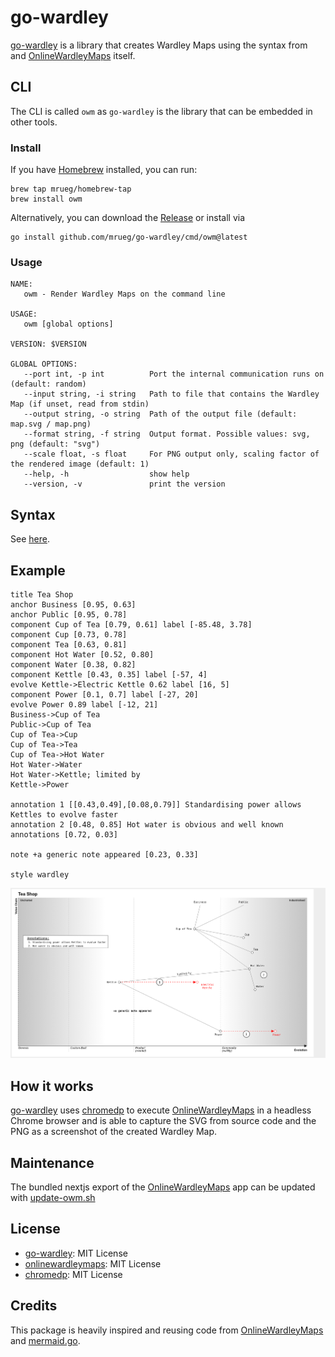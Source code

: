 # go-wardley 

[go-wardley][] is a library that creates Wardley Maps using the syntax from and [OnlineWardleyMaps][] itself.

## CLI

The CLI is called `owm` as `go-wardley` is the library that can be embedded in other tools.

### Install


If you have [Homebrew](https://brew.sh) installed, you can run:

```shell
brew tap mrueg/homebrew-tap
brew install owm
```

Alternatively, you can download the [Release](https://github.com/mrueg/go-wardley/releases) or install via

```shell
go install github.com/mrueg/go-wardley/cmd/owm@latest
```

### Usage

```shell
NAME:
   owm - Render Wardley Maps on the command line

USAGE:
   owm [global options]

VERSION: $VERSION

GLOBAL OPTIONS:
   --port int, -p int          Port the internal communication runs on (default: random)
   --input string, -i string   Path to file that contains the Wardley Map (if unset, read from stdin)
   --output string, -o string  Path of the output file (default: map.svg / map.png)
   --format string, -f string  Output format. Possible values: svg, png (default: "svg")
   --scale float, -s float     For PNG output only, scaling factor of the rendered image (default: 1)
   --help, -h                  show help
   --version, -v               print the version
```

## Syntax

See [here](REFERENCE.md).

## Example

```wardleymap
title Tea Shop
anchor Business [0.95, 0.63]
anchor Public [0.95, 0.78]
component Cup of Tea [0.79, 0.61] label [-85.48, 3.78]
component Cup [0.73, 0.78]
component Tea [0.63, 0.81]
component Hot Water [0.52, 0.80]
component Water [0.38, 0.82]
component Kettle [0.43, 0.35] label [-57, 4]
evolve Kettle->Electric Kettle 0.62 label [16, 5]
component Power [0.1, 0.7] label [-27, 20]
evolve Power 0.89 label [-12, 21]
Business->Cup of Tea
Public->Cup of Tea
Cup of Tea->Cup
Cup of Tea->Tea
Cup of Tea->Hot Water
Hot Water->Water
Hot Water->Kettle; limited by
Kettle->Power

annotation 1 [[0.43,0.49],[0.08,0.79]] Standardising power allows Kettles to evolve faster
annotation 2 [0.48, 0.85] Hot water is obvious and well known
annotations [0.72, 0.03]

note +a generic note appeared [0.23, 0.33]

style wardley
```

![Rendered output](wardley/assets/map.png)


## How it works

[go-wardley][] uses [chromedp][] to execute [OnlineWardleyMaps][] in a headless Chrome browser and is able to capture the SVG from source code and the PNG as a screenshot of the created Wardley Map.


## Maintenance 

The bundled nextjs export of the [OnlineWardleyMaps][] app can be updated with [update-owm.sh](scripts/update-owm.sh)

## License

- [go-wardley][]: MIT License
- [onlinewardleymaps][]: MIT License
- [chromedp][]: MIT License
 
## Credits

This package is heavily inspired and reusing code from [OnlineWardleyMaps][] and [mermaid.go](https://github.com/dreampuf/mermaid.go).

[go-wardley]: https://github.com/mrueg/go-wardley
[onlinewardleymaps]: https://github.com/damonsk/onlinewardleymaps
[chromedp]: https://github.com/chromedp/chromedp


